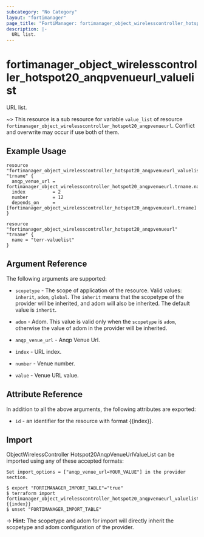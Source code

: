 ```yaml
---
subcategory: "No Category"
layout: "fortimanager"
page_title: "FortiManager: fortimanager_object_wirelesscontroller_hotspot20_anqpvenueurl_valuelist"
description: |-
  URL list.
---
```


# fortimanager_object_wirelesscontroller_hotspot20_anqpvenueurl_valuelist
URL list.

~> This resource is a sub resource for variable `value_list` of resource `fortimanager_object_wirelesscontroller_hotspot20_anqpvenueurl`. Conflict and overwrite may occur if use both of them.



## Example Usage

```hcl
resource "fortimanager_object_wirelesscontroller_hotspot20_anqpvenueurl_valuelist" "trname" {
  anqp_venue_url = fortimanager_object_wirelesscontroller_hotspot20_anqpvenueurl.trname.name
  index          = 2
  number         = 12
  depends_on     = [fortimanager_object_wirelesscontroller_hotspot20_anqpvenueurl.trname]
}

resource "fortimanager_object_wirelesscontroller_hotspot20_anqpvenueurl" "trname" {
  name = "terr-valuelist"
}
```

## Argument Reference


The following arguments are supported:

* `scopetype` - The scope of application of the resource. Valid values: `inherit`, `adom`, `global`. The `inherit` means that the scopetype of the provider will be inherited, and adom will also be inherited. The default value is `inherit`.
* `adom` - Adom. This value is valid only when the `scopetype` is `adom`, otherwise the value of adom in the provider will be inherited.
* `anqp_venue_url` - Anqp Venue Url.

* `index` - URL index.
* `number` - Venue number.
* `value` - Venue URL value.


## Attribute Reference

In addition to all the above arguments, the following attributes are exported:
* `id` - an identifier for the resource with format {{index}}.

## Import

ObjectWirelessController Hotspot20AnqpVenueUrlValueList can be imported using any of these accepted formats:
```
Set import_options = ["anqp_venue_url=YOUR_VALUE"] in the provider section.

$ export "FORTIMANAGER_IMPORT_TABLE"="true"
$ terraform import fortimanager_object_wirelesscontroller_hotspot20_anqpvenueurl_valuelist.labelname {{index}}
$ unset "FORTIMANAGER_IMPORT_TABLE"
```
-> **Hint:** The scopetype and adom for import will directly inherit the scopetype and adom configuration of the provider.
